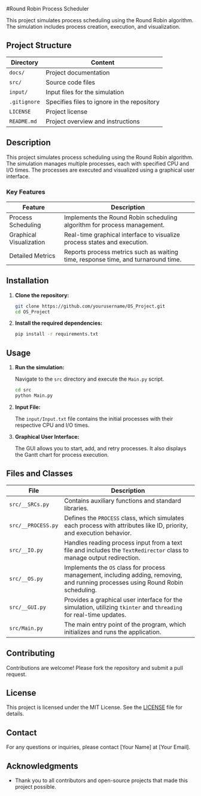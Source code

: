 
#Round Robin Process Scheduler

This project simulates process scheduling using the Round Robin algorithm. The simulation includes process creation, execution, and visualization.

## Project Structure

| Directory   | Content                                         |
|-------------|-------------------------------------------------|
| `docs/`     | Project documentation                           |
| `src/`      | Source code files                               |
| `input/`    | Input files for the simulation                  |
| `.gitignore`| Specifies files to ignore in the repository     |
| `LICENSE`   | Project license                                 |
| `README.md` | Project overview and instructions               |

## Description

This project simulates process scheduling using the Round Robin algorithm. The simulation manages multiple processes, each with specified CPU and I/O times. The processes are executed and visualized using a graphical user interface.

### Key Features

| Feature                 | Description                                                            |
|-------------------------|------------------------------------------------------------------------|
| Process Scheduling      | Implements the Round Robin scheduling algorithm for process management.|
| Graphical Visualization | Real-time graphical interface to visualize process states and execution.|
| Detailed Metrics        | Reports process metrics such as waiting time, response time, and turnaround time.|

## Installation

1. **Clone the repository:**

   ```bash
   git clone https://github.com/yourusername/OS_Project.git
   cd OS_Project
   ```

2. **Install the required dependencies:**

   ```bash
   pip install -r requirements.txt
   ```

## Usage

1. **Run the simulation:**

   Navigate to the `src` directory and execute the `Main.py` script.

   ```bash
   cd src
   python Main.py
   ```

2. **Input File:**

   The `input/Input.txt` file contains the initial processes with their respective CPU and I/O times.

3. **Graphical User Interface:**

   The GUI allows you to start, add, and retry processes. It also displays the Gantt chart for process execution.

## Files and Classes

| File           | Description                                                                 |
|----------------|-----------------------------------------------------------------------------|
| `src/__SRCs.py`| Contains auxiliary functions and standard libraries.                         |
| `src/__PROCESS.py` | Defines the `PROCESS` class, which simulates each process with attributes like ID, priority, and execution behavior. |
| `src/__IO.py`  | Handles reading process input from a text file and includes the `TextRedirector` class to manage output redirection. |
| `src/__OS.py`  | Implements the `OS` class for process management, including adding, removing, and running processes using Round Robin scheduling. |
| `src/__GUI.py` | Provides a graphical user interface for the simulation, utilizing `tkinter` and `threading` for real-time updates. |
| `src/Main.py`  | The main entry point of the program, which initializes and runs the application. |

## Contributing

Contributions are welcome! Please fork the repository and submit a pull request.

## License

This project is licensed under the MIT License. See the [LICENSE](LICENSE) file for details.

## Contact

For any questions or inquiries, please contact [Your Name] at [Your Email].

## Acknowledgments

- Thank you to all contributors and open-source projects that made this project possible.
